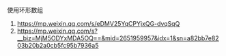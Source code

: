 使用环形数组


1. https://mp.weixin.qq.com/s/eDMV25YqCPYjxQG-dvqSqQ
2. https://mp.weixin.qq.com/s?__biz=MjM5ODYxMDA5OQ==&mid=2651959957&idx=1&sn=a82bb7e8203b20b2a0cb5fc95b7936a5